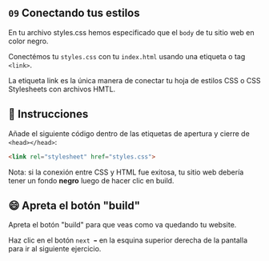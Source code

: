 ## `09` Conectando tus estilos

En tu archivo styles.css hemos especificado que el `body` de tu sitio web en color negro.

Conectémos tu `styles.css` con tu `index.html` usando una etiqueta o tag `<link>`.

La etiqueta link es la única manera de conectar tu hoja de estilos CSS o CSS Stylesheets con archivos HMTL.

## 📝 Instrucciones

Añade el siguiente código dentro de las etiquetas de apertura y cierre de `<head></head>`:

```html
<link rel="stylesheet" href="styles.css">
```

Nota: si la conexión entre CSS y HTML fue exitosa, tu sitio web debería tener un fondo **negro** luego de hacer clic en build.

## 😄 Apreta el botón "build"

Apreta el botón "build" para que veas como va quedando tu website.

Haz clic en el botón `next ➡` en la esquina superior derecha de la pantalla para ir al siguiente ejercicio. 